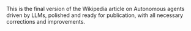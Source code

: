 This is the final version of the Wikipedia article on Autonomous agents driven by LLMs, polished and ready for publication, with all necessary corrections and improvements.